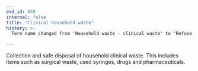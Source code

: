 ```yaml
---
esd_id: 859
internal: false
title: "Clinical household waste"
history: >-
  Term name changed from 'Household waste - clinical waste' to 'Refuse - household waste - clinical' in version 3.00. Name changed to 'Clinical household waste' in version 4.00.

---
```


Collection and safe disposal of household clinical waste. This includes items such as surgical waste, used syringes, drugs and pharmaceuticals.

